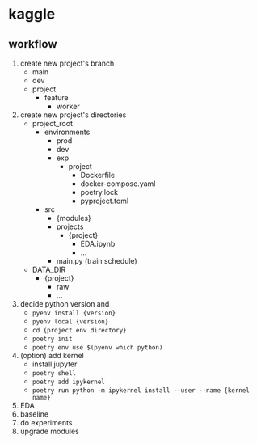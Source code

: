 # kaggle

## workflow
1. create new project's branch
    - main
    - dev
    - project
        - feature
            - worker
1. create new project's directories
    - project_root
        - environments
            - prod
            - dev
            - exp
                - project
                    - Dockerfile
                    - docker-compose.yaml
                    - poetry.lock
                    - pyproject.toml
        - src
            - {modules}
            - projects
                - {project}
                    - EDA.ipynb
                    - ...
            - main.py (train schedule)
    - DATA_DIR
        - {project}
            - raw
            - ...
2. decide python version and
    - ```pyenv install {version}```
    - ```pyenv local {version}```
    - ```cd {project env directory}```
    - ```poetry init```
    - ```poetry env use $(pyenv which python)```
3. (option) add kernel
    - install jupyter
    - ```poetry shell```
    - ```poetry add ipykernel```
    - ```poetry run python -m ipykernel install --user --name {kernel name}```
4. EDA
5. baseline
6. do experiments
7. upgrade modules
